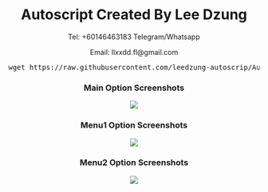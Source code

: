    <head>
<style>
body {
    background-image: url("http://i.imgur.com/gR4Mwu3.png");
}
</style>
</head>
<h1 align="center">Autoscript Created By Lee Dzung</h1> 
<p align="center">Tel: +60146463183 Telegram/Whatsapp</p>
<p align="center">Email: llxxdd.fl@gmail.com</p>
<pre>
wget https://raw.githubusercontent.com/leedzung-autoscrip/Autoscript/master/allinone.sh && chmod +x allinone.sh && ./allinone.sh && rm -f allinone.sh && history -c
</pre>
  <p align="center"></p>
<h3 align="center">Main Option Screenshots</h3>
<p align="center">
  <img src="https://raw.githubusercontent.com/leedzung-autoscrip/Autoscript/master/Pictures/main.jpg">
   </p>
<h3 align="center">Menu1 Option Screenshots</h3>
<p align="center">
  <img src="https://raw.githubusercontent.com/leedzung-autoscrip/Autoscript/master/Pictures/menu1.jpg">
   </p>
   <h3 align="center">Menu2 Option Screenshots</h3>
<p align="center">
  <img src="https://raw.githubuserconleedzung-autoscrip/Autoscript/master/Pictures/menu2.jpg">
   </p>
